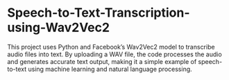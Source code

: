 # Speech-to-Text-Transcription-using-Wav2Vec2
This project uses Python and Facebook’s Wav2Vec2 model to transcribe audio files into text. By uploading a WAV file, the code processes the audio and generates accurate text output, making it a simple example of speech-to-text using machine learning and natural language processing.

